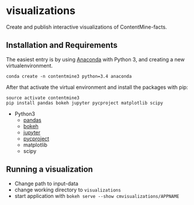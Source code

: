 # visualizations

Create and publish interactive visualizations of ContentMine-facts.

## Installation and Requirements

The easiest entry is by using [Anaconda](https://www.continuum.io/downloads) with Python 3, and creating a new virtualenvironment.

```
conda create -n contentmine3 python=3.4 anaconda
```

After that activate the virtual environment and install the packages with pip:

```
source activate contentmine3
pip install pandas bokeh jupyter pycproject matplotlib scipy
```

* Python3
  * [pandas](http://pandas.pydata.org/)
  * [bokeh](http://bokeh.pydata.org/en/latest/)
  * [jupyter](http://jupyter.org/)
  * [pycproject](https://github.com/ContentMine/pyCProject/)
  * matplotlib
  * scipy

## Running a visualization

* Change path to input-data
* change working directory to `visualizations`
* start application with `bokeh serve --show cmvisualizations/APPNAME`
